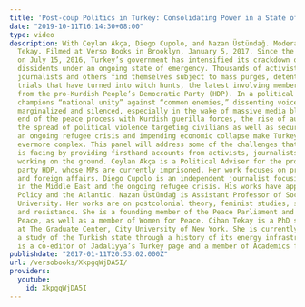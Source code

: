 ```yaml
---
title: 'Post-coup Politics in Turkey: Consolidating Power in a State of Emergency'
date: "2019-10-11T16:14:30+08:00"
type: video
description: With Ceylan Akça, Diego Cupolo, and Nazan Üstündağ. Moderated by Cihan
  Tekay. Filmed at Verso Books in Brooklyn, January 5, 2017. Since the coup attempt
  on July 15, 2016, Turkey’s government has intensified its crackdown on political
  dissidents under an ongoing state of emergency. Thousands of activists, academics,
  journalists and others find themselves subject to mass purges, detentions, and political
  trials that have turned into witch hunts, the latest involving members of parliament
  from the pro-Kurdish People’s Democratic Party (HDP). In a political climate that
  champions “national unity” against “common enemies,” dissenting voices are increasingly
  marginalized and silenced, especially in the wake of massive media blackouts. The
  end of the peace process with Kurdish guerilla forces, the rise of authoritarianism,
  the spread of political violence targeting civilians as well as security forces,
  an ongoing refugee crisis and impending economic collapse make Turkey’s predicament
  evermore complex. This panel will address some of the challenges that the country
  is facing by providing firsthand accounts from activists, journalists and academics
  working on the ground. Ceylan Akça is a Political Adviser for the pro-Kurdish opposition
  party HDP, whose MPs are currently imprisoned. Her work focuses on prisons in Turkey
  and foreign affairs. Diego Cupolo is an independent journalist focusing on conflicts
  in the Middle East and the ongoing refugee crisis. His works have appeared in Foreign
  Policy and the Atlantic. Nazan Üstündağ is Assistant Professor of Sociology at Boğaziçi
  University. Her works are on postcolonial theory, feminist studies, state and violence
  and resistance. She is a founding member of the Peace Parliament and Academics for
  Peace, as well as a member of Women for Peace. Cihan Tekay is a PhD student in Anthropology
  at The Graduate Center, City University of New York. She is currently working on
  a study of the Turkish state through a history of its energy infrastructure. She
  is a co-editor of Jadaliyya’s Turkey page and a member of Academics for Peace.
publishdate: "2017-01-11T20:53:02.000Z"
url: /versobooks/XkpgqWjDA5I/
providers:
  youtube:
    id: XkpgqWjDA5I
---
```

